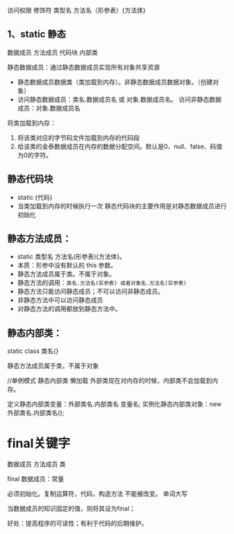 访问权限 修饰符 类型名 方法名（形参表）{方法体}

## 1、static 静态

数据成员 方法成员 代码块 内部类

静态数据成员：通过静态数据成员实现所有对象共享资源

- 静态数据成员数据类（类加载到内存）。非静态数据成员数据对象。（创建对象）
- 访问静态数据成员：类名.数据成员名 或 对象.数据成员名。
  访问非静态数据成员：对象.数据成员名

将类加载到内存：

1. 将该类对应的字节码文件加载到内存的代码段
2. 给该类的金泰数据成员在内存的数据分配空间。默认是0、null、false、码值为0的字符。

## 静态代码块

- static {代码}
- 当类加载到内存的时候执行一次
  静态代码块的主要作用是对静态数据成员进行初始化

## 静态方法成员：

- static 类型名 方法名(形参表){方法体}。
- 本质：形参中没有默认的 this 参数。
- 静态方法成员属于类。不属于对象。
- 静态方法的调用：`类名.方法名(实参表) 或者对象名.方法名(实参表)`
- 静态方法只能访问静态成员；不可以访问非静态成员。
- 非静态方法中可以访问静态成员
- 对静态方法的调用都放到静态方法中。

## 静态内部类：

static class 类名{}



静态方法成员属于类，不属于对象



//单例模式 静态内部类 懒加载
外部类现在对内存的时候，内部类不会加载到内存。



定义静态内部类变量：外部类名.内部类名 变量名;
实例化静态内部类对象：new 外部类名.内部类名();

# final关键字

数据成员 方法成员 类

final 数据成员：常量

必须初始化。复制运算符，代码，构造方法
不能被改变。
单词大写

当数据成员的知识固定的值，则将其设为final；

好处：提高程序的可读性；有利于代码的后期维护。

